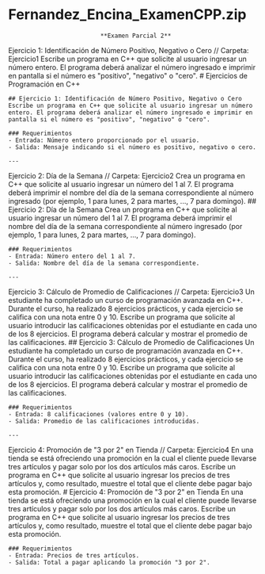 # Fernandez_Encina_ExamenCPP.zip


                              **Examen Parcial 2**

Ejercicio 1: Identificación de Número Positivo, Negativo o Cero // Carpeta: Ejercicio1
Escribe un programa en C++ que solicite al usuario ingresar un número entero. El programa deberá analizar el número ingresado e imprimir 
en pantalla si el número es "positivo", "negativo" o "cero". 
    # Ejercicios de Programación en C++
    
    ## Ejercicio 1: Identificación de Número Positivo, Negativo o Cero
    Escribe un programa en C++ que solicite al usuario ingresar un número entero. El programa deberá analizar el número ingresado e imprimir en pantalla si el número es "positivo", "negativo" o "cero".
    
    ### Requerimientos
    - Entrada: Número entero proporcionado por el usuario.
    - Salida: Mensaje indicando si el número es positivo, negativo o cero.
    
    ---


Ejercicio 2: Día de la Semana // Carpeta: Ejercicio2
Crea un programa en C++ que solicite al usuario ingresar un número del 1 al 7. El programa deberá imprimir el nombre del día de la semana 
correspondiente al número ingresado (por ejemplo, 1 para lunes, 2 para martes, ..., 7 para domingo). 
    ## Ejercicio 2: Día de la Semana
    Crea un programa en C++ que solicite al usuario ingresar un número del 1 al 7. El programa deberá imprimir el nombre del día de la semana correspondiente al número ingresado (por ejemplo, 1 para lunes, 2 para martes, ..., 7 para domingo).
    
    ### Requerimientos
    - Entrada: Número entero del 1 al 7.
    - Salida: Nombre del día de la semana correspondiente.
    
    ---



Ejercicio 3: Cálculo de Promedio de Calificaciones // Carpeta: Ejercicio3
Un estudiante ha completado un curso de programación avanzada en C++. Durante el curso, ha realizado 8 ejercicios prácticos, y cada 
ejercicio se califica con una nota entre 0 y 10. Escribe un programa que solicite al usuario introducir las calificaciones obtenidas por 
el estudiante en cada uno de los 8 ejercicios. El programa deberá calcular y mostrar el promedio de las calificaciones.
    ## Ejercicio 3: Cálculo de Promedio de Calificaciones
    Un estudiante ha completado un curso de programación avanzada en C++. Durante el curso, ha realizado 8 ejercicios prácticos, y cada ejercicio se califica con una nota entre 0 y 10. Escribe un programa que solicite al usuario introducir las calificaciones obtenidas por el estudiante en cada uno de los 8 ejercicios. El programa deberá calcular y mostrar el promedio de las calificaciones.
    
    ### Requerimientos
    - Entrada: 8 calificaciones (valores entre 0 y 10).
    - Salida: Promedio de las calificaciones introducidas.
    
    ---



Ejercicio 4: Promoción de "3 por 2" en Tienda // Carpeta: Ejercicio4
En una tienda se está ofreciendo una promoción en la cual el cliente puede llevarse tres artículos y pagar solo por los dos artículos más caros. 
Escribe un programa en C++ que solicite al usuario ingresar los precios de tres artículos y, como resultado, muestre el total que el cliente debe pagar bajo esta promoción.
    # Ejercicio 4: Promoción de "3 por 2" en Tienda
    En una tienda se está ofreciendo una promoción en la cual el cliente puede llevarse tres artículos y pagar solo por los dos artículos más caros. Escribe un programa en C++ que solicite al usuario ingresar los precios de tres artículos y, como resultado, muestre el total que el cliente debe pagar bajo esta promoción.
    
    ### Requerimientos
    - Entrada: Precios de tres artículos.
    - Salida: Total a pagar aplicando la promoción "3 por 2".
